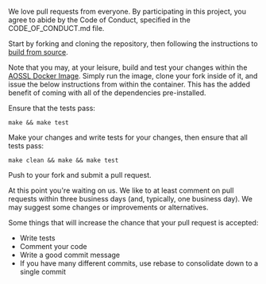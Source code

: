 We love pull requests from everyone.  By participating in this project, you agree to abide by the Code of Conduct, specified in the CODE_OF_CONDUCT.md file.

Start by forking and cloning the repository, then following the instructions to [build from source](http://aosharedservicelibrary.readthedocs.io/en/latest/quickstart.html).

Note that you may, at your leisure, build and test your changes within the [AOSSL Docker Image](http://aosharedservicelibrary.readthedocs.io/en/latest/quickstart.html).  Simply run the image, clone your fork inside of it, and issue the below instructions from within the container.  This has the added benefit of coming with all of the dependencies pre-installed.

Ensure that the tests pass:

`make && make test`

Make your changes and write tests for your changes, then ensure that all tests pass:

`make clean && make && make test`

Push to your fork and submit a pull request.

At this point you're waiting on us. We like to at least comment on pull requests within three business days (and, typically, one business day). We may suggest some changes or improvements or alternatives.

Some things that will increase the chance that your pull request is accepted:

* Write tests
* Comment your code
* Write a good commit message
* If you have many different commits, use rebase to consolidate down to a single commit
